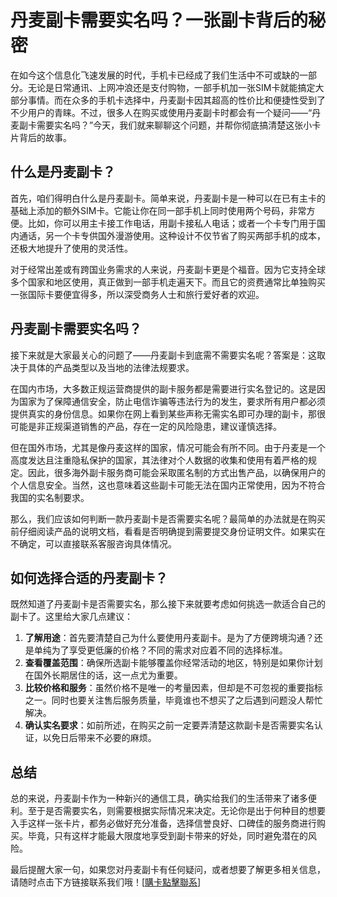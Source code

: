 # 丹麦副卡需要实名吗？一张副卡背后的秘密

在如今这个信息化飞速发展的时代，手机卡已经成了我们生活中不可或缺的一部分。无论是日常通讯、上网冲浪还是支付购物，一部手机加一张SIM卡就能搞定大部分事情。而在众多的手机卡选择中，丹麦副卡因其超高的性价比和便捷性受到了不少用户的青睐。不过，很多人在购买或使用丹麦副卡时都会有一个疑问——“丹麦副卡需要实名吗？”今天，我们就来聊聊这个问题，并帮你彻底搞清楚这张小卡片背后的故事。

## 什么是丹麦副卡？

首先，咱们得明白什么是丹麦副卡。简单来说，丹麦副卡是一种可以在已有主卡的基础上添加的额外SIM卡。它能让你在同一部手机上同时使用两个号码，非常方便。比如，你可以用主卡接工作电话，用副卡接私人电话；或者一个卡专门用于国内通话，另一个卡专供国外漫游使用。这种设计不仅节省了购买两部手机的成本，还极大地提升了使用的灵活性。

对于经常出差或有跨国业务需求的人来说，丹麦副卡更是个福音。因为它支持全球多个国家和地区使用，真正做到一部手机走遍天下。而且它的资费通常比单独购买一张国际卡要便宜得多，所以深受商务人士和旅行爱好者的欢迎。

## 丹麦副卡需要实名吗？

接下来就是大家最关心的问题了——丹麦副卡到底需不需要实名呢？答案是：这取决于具体的产品类型以及当地的法律法规要求。

在国内市场，大多数正规运营商提供的副卡服务都是需要进行实名登记的。这是因为国家为了保障通信安全，防止电信诈骗等违法行为的发生，要求所有用户都必须提供真实的身份信息。如果你在网上看到某些声称无需实名即可办理的副卡，那很可能是非正规渠道销售的产品，存在一定的风险隐患，建议谨慎选择。

但在国外市场，尤其是像丹麦这样的国家，情况可能会有所不同。由于丹麦是一个高度发达且注重隐私保护的国家，其法律对个人数据的收集和使用有着严格的规定。因此，很多海外副卡服务商可能会采取匿名制的方式出售产品，以确保用户的个人信息安全。当然，这也意味着这些副卡可能无法在国内正常使用，因为不符合我国的实名制要求。

那么，我们应该如何判断一款丹麦副卡是否需要实名呢？最简单的办法就是在购买前仔细阅读产品的说明文档，看看是否明确提到需要提交身份证明文件。如果实在不确定，可以直接联系客服咨询具体情况。

## 如何选择合适的丹麦副卡？

既然知道了丹麦副卡是否需要实名，那么接下来就要考虑如何挑选一款适合自己的副卡了。这里给大家几点建议：

1. **了解用途**：首先要清楚自己为什么要使用丹麦副卡。是为了方便跨境沟通？还是单纯为了享受更低廉的价格？不同的需求对应着不同的选择标准。
2. **查看覆盖范围**：确保所选副卡能够覆盖你经常活动的地区，特别是如果你计划在国外长期居住的话，这一点尤为重要。
3. **比较价格和服务**：虽然价格不是唯一的考量因素，但却是不可忽视的重要指标之一。同时也要关注售后服务质量，毕竟谁也不想买了之后遇到问题没人帮忙解决。
4. **确认实名要求**：如前所述，在购买之前一定要弄清楚这款副卡是否需要实名认证，以免日后带来不必要的麻烦。

## 总结

总的来说，丹麦副卡作为一种新兴的通信工具，确实给我们的生活带来了诸多便利。至于是否需要实名，则需要根据实际情况来决定。无论你是出于何种目的想要入手这样一张卡片，都务必做好充分准备，选择信誉良好、口碑佳的服务商进行购买。毕竟，只有这样才能最大限度地享受到副卡带来的好处，同时避免潜在的风险。

最后提醒大家一句，如果您对丹麦副卡有任何疑问，或者想要了解更多相关信息，请随时点击下方链接联系我们哦！[[購卡點擊聯系](https://t.me/s/esim1088)]